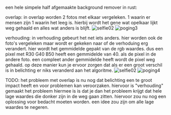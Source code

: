 een hele simpele half afgemaakte background remover in rust:

overlap:
in overlap worden 2 fotos met elkaar vergeleken. 1 waarin er mensen zijn 1 waarin het leeg is.
hierbij wordt het gene wat opelkaar lijkt weg gehaald en alles wat anders is blijft.
![selfie02](https://github.com/StevenSeagull1/background-remover/assets/87282545/697ca923-4000-4f1a-82dc-049290d022e0)
![poging3](https://github.com/StevenSeagull1/background-remover/assets/87282545/9a55120a-9d0e-4438-869d-47e65fc6c47d)


verhouding:
in verhouding gebeurt het net iets anders. hier worden ook de foto's vergeleken maar wordt er gekeken naar of de verhoduing erg verandert.
hier wordt het gemmidelde gepakt van de rgb waardes. dus een pixel met R30 G40 B50 heeft een gemmidelde van 40. als de pixel in de andere foto.
een compleet ander gemmidelde heeft wordt de pixel weg gehaald. op deze manier kun je ervoor zorgen dat als er een groot verschil is in belichting er niks veranderd aan het algoritme.
![selfie02](https://github.com/StevenSeagull1/background-remover/assets/87282545/697ca923-4000-4f1a-82dc-049290d022e0)
![poging4](https://github.com/StevenSeagull1/background-remover/assets/87282545/7f765461-654a-41ca-a979-0cc570ddc27b)

TODO: het probleem met overlap is nu nog dat belichting een te groot impact heeft en voor problemen kan veroorzaken. hiervoor is "verhouding" gemaakt het probleem hiermee is is dat
je dan het probleem krijgt dat hele lage waardes die donker zijn in de weg gaan zitten. hiervoor zou nu nog een oplossing voor bedacht moeten worden. een idee zou zijn om alle lage waardes te negeren.
